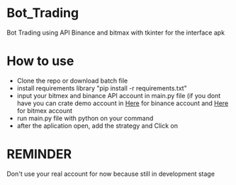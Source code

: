 # Bot_Trading
Bot Trading using API Binance and bitmax with tkinter for the interface apk

# How to use
  - Clone the repo or download batch file
  - install requirements library "pip install -r requirements.txt"
  - input your bitmex and binance API account in main.py file (if you dont have you can crate demo account in [Here](testnet.binancefuture.com) for binance account and [Here](testnet.bitmex.com) for bitmex account
  - run main.py file with python on your command
  - after the aplication open, add the strategy and Click on

# REMINDER
  Don't use your real account for now because still in development stage
